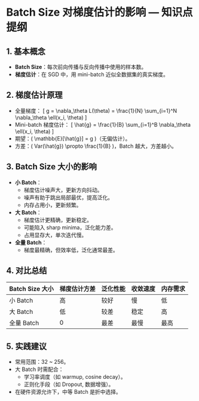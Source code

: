 # Batch Size 对梯度估计的影响 — 知识点提纲

## 1. 基本概念
- **Batch Size**：每次前向传播与反向传播中使用的样本数。
- **梯度估计**：在 SGD 中，用 mini-batch 近似全数据集的真实梯度。

## 2. 梯度估计原理
- 全量梯度：
  \[ g = \nabla_\theta L(\theta) = \frac{1}{N} \sum_{i=1}^N \nabla_\theta \ell(x_i, \theta) \]
- Mini-batch 梯度估计：
  \[ \hat{g} = \frac{1}{B} \sum_{i=1}^B \nabla_\theta \ell(x_i, \theta) \]
- 期望：\( \mathbb{E}[\hat{g}] = g \)（无偏估计）。
- 方差：\( Var(\hat{g}) \propto \frac{1}{B} \)，Batch 越大，方差越小。

## 3. Batch Size 大小的影响
- **小 Batch**：
  - 梯度估计噪声大，更新方向抖动。
  - 噪声有助于跳出局部最优，提高泛化。
  - 内存占用小，更新频繁。
- **大 Batch**：
  - 梯度估计更精确，更新稳定。
  - 可能陷入 sharp minima，泛化能力差。
  - 占用显存大，单次迭代慢。
- **全量 Batch**：
  - 梯度最精确，但效率低，泛化通常最差。

## 4. 对比总结
| Batch Size 大小 | 梯度估计方差 | 泛化性能 | 收敛速度 | 内存需求 |
|----------------|--------------|----------|----------|----------|
| 小 Batch       | 高           | 较好     | 慢       | 低       |
| 大 Batch       | 低           | 较差     | 稳定     | 高       |
| 全量 Batch     | 0            | 最差     | 最慢     | 最高     |

## 5. 实践建议
- 常用范围：32 ~ 256。
- 大 Batch 时需配合：
  - 学习率调度（如 warmup, cosine decay）。
  - 正则化手段（如 Dropout, 数据增强）。
- 在硬件资源允许下，中等 Batch 是折中选择。

